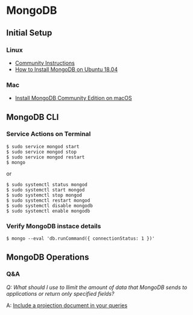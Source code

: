 # MongoDB

## Initial Setup

### Linux
* [Community Instructions](https://docs.mongodb.com/manual/tutorial/install-mongodb-on-ubuntu/)
* [How to Install MongoDB on Ubuntu 18.04](https://www.digitalocean.com/community/tutorials/how-to-install-mongodb-on-ubuntu-18-04)

### Mac
* [Install MongoDB Community Edition on macOS](https://docs.mongodb.com/manual/tutorial/install-mongodb-on-os-x/)

## MongoDB CLI

### Service Actions on Terminal
```shell
$ sudo service mongod start
$ sudo service mongod stop
$ sudo service mongod restart
$ mongo
```
or
```shell
$ sudo systemctl status mongod
$ sudo systemctl start mongod 
$ sudo systemctl stop mongod
$ sudo systemctl restart mongod
$ sudo systemctl disable mongodb
$ sudo systemctl enable mongodb
```

### Verify MongoDB instace details
```shell
$ mongo --eval 'db.runCommand({ connectionStatus: 1 })'
```

## MongoDB Operations

### Q&A
*Q: What should I use to llimit the amount of data that MongoDB sends to applications or return only specified fields?*

A: [Include a projection document in your queries](https://docs.mongodb.com/manual/tutorial/project-fields-from-query-results/)

